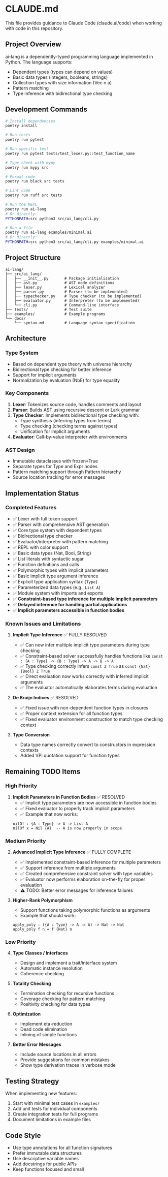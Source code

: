 # CLAUDE.md

This file provides guidance to Claude Code (claude.ai/code) when working with code in this repository.

## Project Overview

ai-lang is a dependently-typed programming language implemented in Python. The language supports:
- Dependent types (types can depend on values)
- Basic data types (integers, booleans, strings)
- Collection types with size information (Vec n a)
- Pattern matching
- Type inference with bidirectional type checking

## Development Commands

```bash
# Install dependencies
poetry install

# Run tests
poetry run pytest

# Run specific test
poetry run pytest tests/test_lexer.py::test_function_name

# Type check with mypy
poetry run mypy src

# Format code
poetry run black src tests

# Lint code
poetry run ruff src tests

# Run the REPL
poetry run ai-lang
# Or directly:
PYTHONPATH=src python3 src/ai_lang/cli.py

# Run a file
poetry run ai-lang examples/minimal.ai
# Or directly:
PYTHONPATH=src python3 src/ai_lang/cli.py examples/minimal.ai
```

## Project Structure

```
ai-lang/
├── src/ai_lang/
│   ├── __init__.py       # Package initialization
│   ├── ast.py            # AST node definitions
│   ├── lexer.py          # Lexical analyzer
│   ├── parser.py         # Parser (to be implemented)
│   ├── typechecker.py    # Type checker (to be implemented)
│   ├── evaluator.py      # Interpreter (to be implemented)
│   └── cli.py            # Command-line interface
├── tests/                # Test suite
├── examples/             # Example programs
└── docs/
    └── syntax.md         # Language syntax specification
```

## Architecture

### Type System
- Based on dependent type theory with universe hierarchy
- Bidirectional type checking for better inference
- Support for implicit arguments
- Normalization by evaluation (NbE) for type equality

### Key Components
1. **Lexer**: Tokenizes source code, handles comments and layout
2. **Parser**: Builds AST using recursive descent or Lark grammar
3. **Type Checker**: Implements bidirectional type checking with:
   - Type synthesis (inferring types from terms)
   - Type checking (checking terms against types)
   - Unification for implicit arguments
4. **Evaluator**: Call-by-value interpreter with environments

### AST Design
- Immutable dataclasses with frozen=True
- Separate types for Type and Expr nodes
- Pattern matching support through Pattern hierarchy
- Source location tracking for error messages

## Implementation Status

### Completed Features
- ✅ Lexer with full token support
- ✅ Parser with comprehensive AST generation
- ✅ Core type system with dependent types
- ✅ Bidirectional type checker
- ✅ Evaluator/interpreter with pattern matching
- ✅ REPL with color support
- ✅ Basic data types (Nat, Bool, String)
- ✅ List literals with syntactic sugar
- ✅ Function definitions and calls
- ✅ Polymorphic types with implicit parameters
- ✅ Basic implicit type argument inference
- ✅ Explicit type application syntax `{Type}`
- ✅ Parameterized data types (e.g., `List A`)
- ✅ Module system with imports and exports
- ✅ **Constraint-based type inference for multiple implicit parameters**
- ✅ **Delayed inference for handling partial applications**
- ✅ **Implicit parameters accessible in function bodies**

### Known Issues and Limitations

1. **Implicit Type Inference** ✅ FULLY RESOLVED
   - ✅ Can now infer multiple implicit type parameters during type checking
   - ✅ Constraint-based solver successfully handles functions like `const : {A : Type} -> {B : Type} -> A -> B -> A`
   - ✅ Type checking correctly infers `const Z True` as `const {Nat} {Bool} Z True`
   - ✅ Direct evaluation now works correctly with inferred implicit arguments
   - ✅ The evaluator automatically elaborates terms during evaluation

2. **De Bruijn Indices** ✅ RESOLVED
   - ✅ Fixed issue with non-dependent function types in closures
   - ✅ Proper context extension for all function types
   - ✅ Fixed evaluator environment construction to match type checking context

3. **Type Conversion**
   - Data type names correctly convert to constructors in expression contexts
   - Added VPi quotation support for function types

## Remaining TODO Items

### High Priority

1. **Implicit Parameters in Function Bodies** ✅ RESOLVED
   - ✅ Implicit type parameters are now accessible in function bodies
   - ✅ Fixed evaluator to properly track implicit parameters
   - ✅ Example that now works:
   ```ai-lang
   nilOf : {A : Type} -> A -> List A
   nilOf x = Nil {A}  -- A is now properly in scope
   ```

### Medium Priority

2. **Advanced Implicit Type Inference** ✅ FULLY COMPLETE
   - ✅ Implemented constraint-based inference for multiple parameters
   - ✅ Support inference from multiple arguments
   - ✅ Created comprehensive constraint solver with type variables
   - ✅ Evaluator now performs elaboration on-the-fly for proper evaluation
   - ⚠️  TODO: Better error messages for inference failures

3. **Higher-Rank Polymorphism**
   - Support functions taking polymorphic functions as arguments
   - Example that should work:
   ```ai-lang
   apply_poly : ({A : Type} -> A -> A) -> Nat -> Nat
   apply_poly f n = f {Nat} n
   ```

### Low Priority

4. **Type Classes / Interfaces**
   - Design and implement a trait/interface system
   - Automatic instance resolution
   - Coherence checking

5. **Totality Checking**
   - Termination checking for recursive functions
   - Coverage checking for pattern matching
   - Positivity checking for data types

6. **Optimization**
   - Implement eta-reduction
   - Dead code elimination
   - Inlining of simple functions

7. **Better Error Messages**
   - Include source locations in all errors
   - Provide suggestions for common mistakes
   - Show type derivation traces in verbose mode

## Testing Strategy

When implementing new features:
1. Start with minimal test cases in `examples/`
2. Add unit tests for individual components
3. Create integration tests for full programs
4. Document limitations in example files

## Code Style

- Use type annotations for all function signatures
- Prefer immutable data structures
- Use descriptive variable names
- Add docstrings for public APIs
- Keep functions focused and small